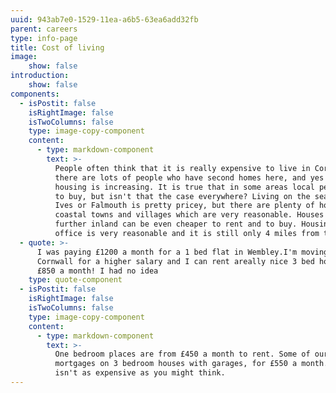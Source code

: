 ```yaml
---
uuid: 943ab7e0-1529-11ea-a6b5-63ea6add32fb
parent: careers
type: info-page
title: Cost of living
image:
    show: false
introduction:
    show: false
components:
  - isPostit: false
    isRightImage: false
    isTwoColumns: false
    type: image-copy-component
    content:
      - type: markdown-component
        text: >-
          People often think that it is really expensive to live in Cornwall. Yes,
          there are lots of people who have second homes here, and yes the cost of
          housing is increasing. It is true that in some areas local people struggle
          to buy, but isn't that the case everywhere? Living on the sea front in St
          Ives or Falmouth is pretty pricey, but there are plenty of houses in other
          coastal towns and villages which are very reasonable. Houses a bit
          further inland can be even cheaper to rent and to buy. Housing close to our
          office is very reasonable and it is still only 4 miles from the beach.
  - quote: >-
      I was paying £1200 a month for a 1 bed flat in Wembley.I'm moving to
      Cornwall for a higher salary and I can rent areally nice 3 bed house for
      £850 a month! I had no idea
    type: quote-component
  - isPostit: false
    isRightImage: false
    isTwoColumns: false
    type: image-copy-component
    content:
      - type: markdown-component
        text: >-
          One bedroom places are from £450 a month to rent. Some of our staff have
          mortgages on 3 bedroom houses with garages, for £550 a month. It honestly
          isn't as expensive as you might think.
---
```


